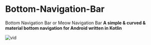 # Bottom-Navigation-Bar
Bottom Navigation Bar or Meow Navigation Bar
   **A simple & curved & material bottom navigation for Android written in Kotlin**
   
   
   
![vid](https://user-images.githubusercontent.com/78261707/166164635-a7ae1edc-6513-4be8-8b3c-4873722c0d15.gif)
